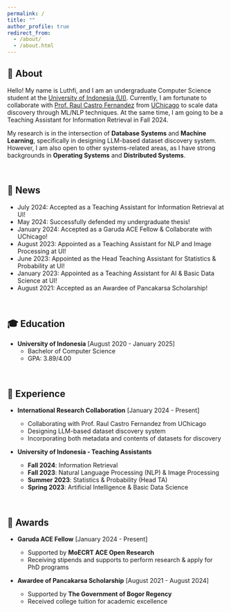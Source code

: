 ```yaml
---
permalink: /
title: ""
author_profile: true
redirect_from: 
  - /about/
  - /about.html
---
```


## 👋 About

Hello! My name is Luthfi, and I am an undergraduate Computer Science student at the [University of Indonesia (UI)](https://cs.ui.ac.id/en/). Currently, I am fortunate to collaborate with [Prof. Raul Castro Fernandez](https://raulcastrofernandez.com/) from [UChicago](https://www.uchicago.edu/) to scale data discovery through ML/NLP techniques. At the same time, I am going to be a Teaching Assistant for Information Retrieval in Fall 2024.

My research is in the intersection of **Database Systems** and **Machine Learning**, specifically in designing LLM-based dataset discovery system. However, I am also open to other systems-related areas, as I have strong backgrounds in **Operating Systems** and **Distributed Systems**.

<br>

## 📃 News
* July 2024: Accepted as a Teaching Assistant for Information Retrieval at UI!
* May 2024: Successfully defended my undergraduate thesis!
* January 2024: Accepted as a Garuda ACE Fellow & Collaborate with UChicago!
* August 2023: Appointed as a Teaching Assistant for NLP and Image Processing at UI!
* June 2023: Appointed as the Head Teaching Assistant for Statistics & Probability at UI!
* January 2023: Appointed as a Teaching Assistant for AI & Basic Data Science at UI!
* August 2021: Accepted as an Awardee of Pancakarsa Scholarship!

<br>

## 🎓 Education
* **University of Indonesia** [August 2020 - January 2025]
  * Bachelor of Computer Science
  * GPA: 3.89/4.00

<br>

## 💼 Experience
* **International Research Collaboration** [January 2024 - Present]
  * Collaborating with Prof. Raul Castro Fernandez from UChicago
  * Designing LLM-based dataset discovery system
  * Incorporating both metadata and contents of datasets for discovery

* **University of Indonesia - Teaching Assistants**
  * **Fall 2024**: Information Retrieval
  * **Fall 2023**: Natural Language Processing (NLP) & Image Processing
  * **Summer 2023**: Statistics & Probability (Head TA)
  * **Spring 2023**: Artificial Intelligence & Basic Data Science

<br>

## 🏅 Awards
* **Garuda ACE Fellow** [January 2024 - Present]
  * Supported by **MoECRT ACE Open Research**
  * Receiving stipends and supports to perform research & apply for PhD programs

* **Awardee of Pancakarsa Scholarship** [August 2021 - August 2024]
  * Supported by **The Government of Bogor Regency**
  * Received college tuition for academic excellence
